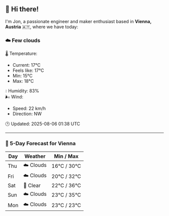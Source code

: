 ## 👋 Hi there!

I'm Jon, a passionate engineer and maker enthusiast based in **Vienna, Austria** 🇦🇹, where we have today:

### ☁️ Few clouds 

🌡️ Temperature: 
* Current: 17°C
* Feels like: 17°C
* Min: 15°C 
* Max: 18°C  

💧 Humidity: 83%  
🌬️ Wind: 
* Speed: 22 km/h 
* Direction: NW  

🕒 Updated: 2025-08-06 01:38 UTC

---

### 📅 5-Day Forecast for Vienna

| Day | Weather | Min / Max |
|-----|---------|------------|
| Thu | ☁️ Clouds | 16°C / 30°C |
| Fri | ☁️ Clouds | 20°C / 32°C |
| Sat | 🌙 Clear | 22°C / 36°C |
| Sun | ☁️ Clouds | 23°C / 35°C |
| Mon | ☁️ Clouds | 23°C / 23°C |

